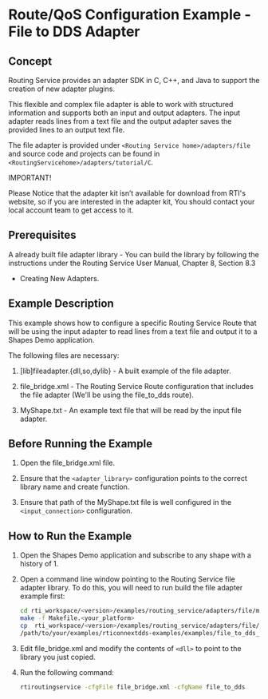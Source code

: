 # Route/QoS Configuration Example - File to DDS Adapter

## Concept

Routing Service provides an adapter SDK in C, C++, and Java to support the
creation of new adapter plugins.

This flexible and complex file adapter is able to work with structured
information and supports both an input and output adapters. The input adapter
reads lines from a text file and the output adapter saves the provided lines to
an output text file.

The file adapter is provided under `<Routing Service home>/adapters/file` and
source code and projects can be found in
`<RoutingServicehome>/adapters/tutorial/C`.

IMPORTANT!

Please Notice that the adapter kit isn’t available for download from RTI's
website, so if you are interested in the adapter kit, You should contact your
local account team to get access to it.

## Prerequisites

A already built file adapter library - You can build the library by following
the instructions under the Routing Service User Manual, Chapter 8, Section 8.3

- Creating New Adapters.

## Example Description

This example shows how to configure a specific Routing Service Route that will
be using the input adapter to read lines from a text file and output it to a
Shapes Demo application.

The following files are necessary:

1.  [lib]fileadapter.{dll,so,dylib} - A built example of the file adapter.

2.  file_bridge.xml - The Routing Service Route configuration that includes the
    file adapter (We'll be using the file_to_dds route).

3.  MyShape.txt - An example text file that will be read by the input file
    adapter.

## Before Running the Example

1.  Open the file_bridge.xml file.

2.  Ensure that the `<adapter_library>` configuration points to the correct
    library name and create function.

3.  Ensure that path of the MyShape.txt file is well configured in the
    `<input_connection>` configuration.

## How to Run the Example

1.  Open the Shapes Demo application and subscribe to any shape with a history
     of 1.

2.  Open a command line window pointing to the Routing Service file adapter
    library. To do this, you will need to run build the file adapter example
    first:

    ```sh
    cd rti_workspace/<version>/examples/routing_service/adapters/file/make
    make -f Makefile.<your_platform>
    cp  rti_workspace/<version>/examples/routing_service/adapters/file/[lib]fileadapter.{dll,so,dylib} \
    /path/to/your/examples/rticonnextdds-examples/examples/file_to_dds_configuration
    ```

3.  Edit file_bridge.xml and modify the contents of `<dll>` to point to the
    library you just copied.

4.  Run the following command:

    ```sh
    rtiroutingservice -cfgFile file_bridge.xml -cfgName file_to_dds
    ```
